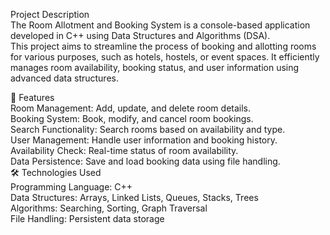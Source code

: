 Project Description                                         
The Room Allotment and Booking System is a console-based application developed in C++ using Data Structures and Algorithms (DSA).                                                   
This project aims to streamline the process of booking and allotting rooms for various purposes, such as hotels, hostels, or event spaces. It efficiently manages room availability, booking status, and user information using advanced data structures.           

🚀 Features                                          
Room Management: Add, update, and delete room details.            
Booking System: Book, modify, and cancel room bookings.                 
Search Functionality: Search rooms based on availability and type.                    
User Management: Handle user information and booking history.                
Availability Check: Real-time status of room availability.               
Data Persistence: Save and load booking data using file handling.                 
🛠️ Technologies Used                     
Programming Language: C++                          
Data Structures: Arrays, Linked Lists, Queues, Stacks, Trees                        
Algorithms: Searching, Sorting, Graph Traversal                    
File Handling: Persistent data storage                               
